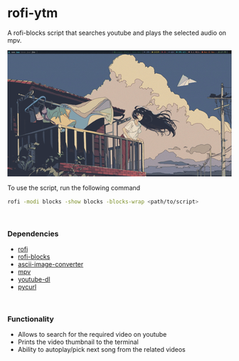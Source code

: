 # rofi-ytm

A rofi-blocks script that searches youtube and plays the selected audio on mpv.

![image](sample.gif)

To use the script, run the following command

```bash
rofi -modi blocks -show blocks -blocks-wrap <path/to/script>
```

<br>

### Dependencies

- [rofi](https://github.com/davatorium/rofi)
- [rofi-blocks](https://github.com/OmarCastro/rofi-blocks)
- [ascii-image-converter](https://github.com/TheZoraiz/ascii-image-converter)
- [mpv](https://github.com/mpv-player/mpv)
- [youtube-dl](https://github.com/ytdl-org/youtube-dl)
- [pycurl](https://github.com/pycurl/pycurl)

<br>

### Functionality

- Allows to search for the required video on youtube
- Prints the video thumbnail to the terminal
- Ability to autoplay/pick next song from the related videos
